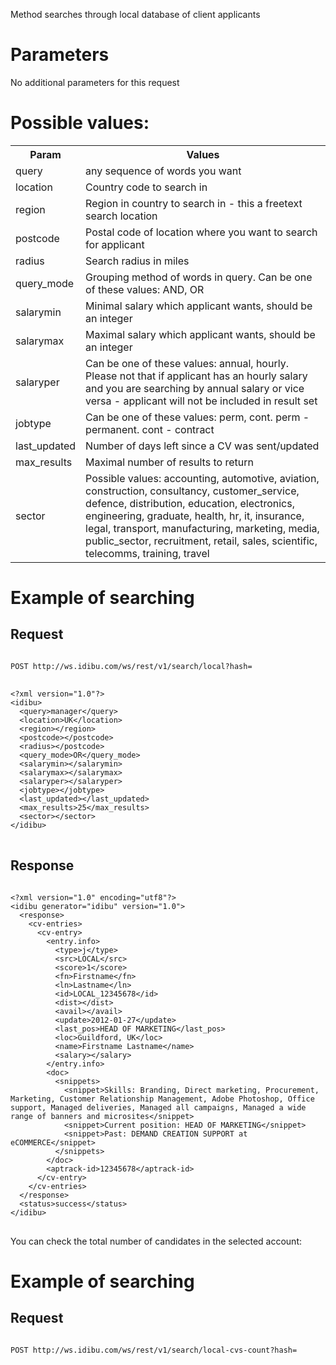 <p>Method searches through local database of client applicants</p>
<h1>
	Parameters</h1>
<p>No additional parameters for this request</p>
<h1>
	Possible values:</h1>
<table>
	<tbody>
		<tr>
			<th>
				Param</th>
			<th>
				Values</th>
		</tr>
		<tr>
			<td>
				query</td>
			<td>
				any sequence of words you want</td>
		</tr>
		<tr>
			<td>
				location</td>
			<td>
				Country code to search in</td>
		</tr>
		<tr>
			<td>
				region</td>
			<td>
				Region in country to search in - this a freetext search location</td>
		</tr>
		<tr>
			<td>
				postcode</td>
			<td>
				Postal code of location where you want to search for applicant</td>
		</tr>
		<tr>
			<td>
				radius</td>
			<td>
				Search radius in miles</td>
		</tr>
		<tr>
			<td>
				query_mode</td>
			<td>
				Grouping method of words in query. Can be one of these values: AND, OR</td>
		</tr>
		<tr>
			<td>
				salarymin</td>
			<td>
				Minimal salary which applicant wants, should be an integer</td>
		</tr>
		<tr>
			<td>
				salarymax</td>
			<td>
				Maximal salary which applicant wants, should be an integer</td>
		</tr>
		<tr>
			<td>
				salaryper</td>
			<td>
				Can be one of these values: annual, hourly. Please not that if applicant has an hourly salary and you are searching by annual salary or vice versa - applicant will not be included in result set</td>
		</tr>
		<tr>
			<td>
				jobtype</td>
			<td>
				Can be one of these values: perm, cont. perm - permanent. cont - contract</td>
		</tr>
		<tr>
			<td>
				last_updated</td>
			<td>
				Number of days left since a CV was sent/updated</td>
		</tr>
		<tr>
			<td>
				max_results</td>
			<td>
				Maximal number of results to return</td>
		</tr>
		<tr>
			<td>
				sector</td>
			<td>
				Possible values: accounting, automotive, aviation, construction, consultancy, customer_service, defence, distribution, education, electronics, engineering, graduate, health, hr, it, insurance, legal, transport, manufacturing, marketing, media, public_sector, recruitment, retail, sales, scientific, telecomms, training, travel</td>
		</tr>
	</tbody>
</table>
<h1>
	Example of searching</h1>
<h2>
	Request</h2>
<pre>
<code>
POST http://ws.idibu.com/ws/rest/v1/search/local?hash=<your hash>
</code>
<code type="xml">
&lt;?xml version=&quot;1.0&quot;?&gt;
&lt;idibu&gt;
  &lt;query&gt;manager&lt;/query&gt;
  &lt;location&gt;UK&lt;/location&gt;
  &lt;region&gt;&lt;/region&gt;
  &lt;postcode&gt;&lt;/postcode&gt;
  &lt;radius&gt;&lt;/postcode&gt;
  &lt;query_mode&gt;OR&lt;/query_mode&gt;
  &lt;salarymin&gt;&lt;/salarymin&gt;
  &lt;salarymax&gt;&lt;/salarymax&gt;
  &lt;salaryper&gt;&lt;/salaryper&gt;
  &lt;jobtype&gt;&lt;/jobtype&gt;
  &lt;last_updated&gt;&lt;/last_updated&gt;
  &lt;max_results&gt;25&lt;/max_results&gt;
  &lt;sector&gt;&lt;/sector&gt;
&lt;/idibu&gt;
</code>
</pre>
<h2>
	Response</h2>
<pre>
<code type="xml">
&lt;?xml version=&quot;1.0&quot; encoding=&quot;utf8&quot;?&gt;
&lt;idibu generator=&quot;idibu&quot; version=&quot;1.0&quot;&gt;
  &lt;response&gt;
    &lt;cv-entries&gt;
      &lt;cv-entry&gt;
        &lt;entry.info&gt;
          &lt;type&gt;j&lt;/type&gt;
          &lt;src&gt;LOCAL&lt;/src&gt;
          &lt;score&gt;1&lt;/score&gt;
          &lt;fn&gt;Firstname&lt;/fn&gt;
          &lt;ln&gt;Lastname&lt;/ln&gt;
          &lt;id&gt;LOCAL_12345678&lt;/id&gt;
          &lt;dist&gt;&lt;/dist&gt;
          &lt;avail&gt;&lt;/avail&gt;
          &lt;update&gt;2012-01-27&lt;/update&gt;
          &lt;last_pos&gt;HEAD OF MARKETING&lt;/last_pos&gt;
          &lt;loc&gt;Guildford, UK&lt;/loc&gt;
          &lt;name&gt;Firstname Lastname&lt;/name&gt;
          &lt;salary&gt;&lt;/salary&gt;
        &lt;/entry.info&gt;
        &lt;doc&gt;
          &lt;snippets&gt;
            &lt;snippet&gt;Skills: Branding, Direct marketing, Procurement, Marketing, Customer Relationship Management, Adobe Photoshop, Office support, Managed deliveries, Managed all campaigns, Managed a wide range of banners and microsites&lt;/snippet&gt;
            &lt;snippet&gt;Current position: HEAD OF MARKETING&lt;/snippet&gt;
            &lt;snippet&gt;Past: DEMAND CREATION SUPPORT at eCOMMERCE&lt;/snippet&gt;
          &lt;/snippets&gt;
        &lt;/doc&gt;
        &lt;aptrack-id&gt;12345678&lt;/aptrack-id&gt;
      &lt;/cv-entry&gt;
    &lt;/cv-entries&gt;
  &lt;/response&gt;
  &lt;status&gt;success&lt;/status&gt;
&lt;/idibu&gt;
</code>
</pre>

You can check the total number of candidates in the selected account:

<h1>
	Example of searching</h1>
<h2>
	Request</h2>
<pre>
<code>
POST http://ws.idibu.com/ws/rest/v1/search/local-cvs-count?hash=<your hash>
</code>
